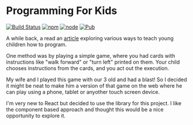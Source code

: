 # Programming For Kids

[![Build Status](https://travis-ci.org/DanJFletcher/programming-for-kids.svg?branch=master)](https://travis-ci.org/DanJFletcher/programming-for-kids) [![npm](https://img.shields.io/npm/v/npm.svg)](4.0.3) [![node](https://img.shields.io/node/v/gh-badges.svg)](7.2.0) [![Pub](https://img.shields.io/pub/v/box2d.svg)](0.1.1)

A while back, a read an [article](https://medium.com/vehikl-news/10-ways-to-teach-kids-to-code-1c5e4b68a247) exploring various ways to teach young children how to program.

One method was by playing a simple game, where you had cards with instructions like "walk forward" or "turn left" printed on them. Your child chooses instructions from the cards, and you act out the execution.

My wife and I played this game with our 3 old and had a blast! So I decided it might be neat to make him a version of that game on the web where he can play using a phone, tablet or anyother touch screen device.

I'm very new to React but decided to use the library for this project. I like the component based approach and thought this would be a nice opportunity to explore it.